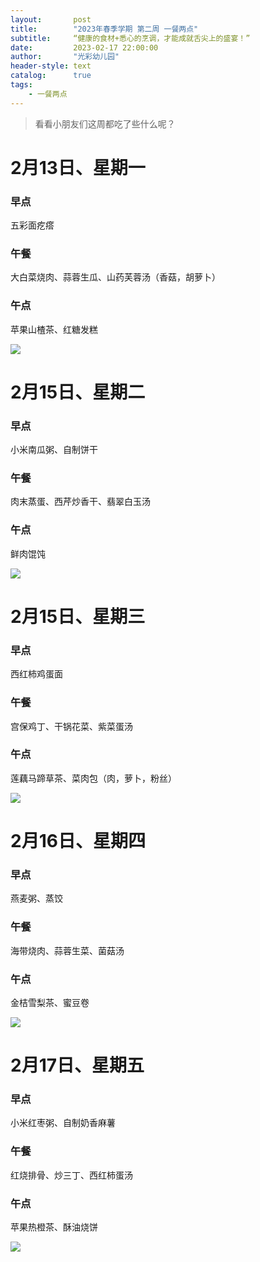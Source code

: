 ```yaml
---
layout:       post
title:        "2023年春季学期 第二周 一餐两点"
subtitle:     “健康的食材+悉心的烹调，才能成就舌尖上的盛宴！”
date:         2023-02-17 22:00:00
author:       "光彩幼儿园"
header-style: text
catalog:      true
tags:
    - 一餐两点
---
```

> 看看小朋友们这周都吃了些什么呢？


# 2月13日、星期一

### 早点

五彩面疙瘩

### 午餐

大白菜烧肉、蒜蓉生瓜、山药芙蓉汤（香菇，胡萝卜）

### 午点

苹果山楂茶、红糖发糕

![](/img/in-post/meals/8aa7f65f11f8acbbd9c7c225bf6c5602.jpeg)

# 2月15日、星期二

### 早点

小米南瓜粥、自制饼干

### 午餐

肉末蒸蛋、西芹炒香干、翡翠白玉汤

### 午点

鲜肉馄饨

![](/img/in-post/meals/df9e80a746750bb97dcd790bfa6de297.jpeg)

# 2月15日、星期三

### 早点

西红柿鸡蛋面

### 午餐

宫保鸡丁、干锅花菜、紫菜蛋汤

### 午点

莲藕马蹄草茶、菜肉包（肉，萝卜，粉丝）

![](/img/in-post/meals/48f599bfb3bea55bfadefe558222fb97.jpeg)

# 2月16日、星期四

### 早点

燕麦粥、蒸饺

### 午餐

海带烧肉、蒜蓉生菜、菌菇汤

### 午点

金桔雪梨茶、蜜豆卷

![](/img/in-post/meals/a84444a5106fb7bf55b5952aa30d6183.jpeg)

# 2月17日、星期五

### 早点

小米红枣粥、自制奶香麻薯

### 午餐

红烧排骨、炒三丁、西红柿蛋汤

### 午点

苹果热橙茶、酥油烧饼

![](/img/in-post/meals/ed5c0b767e5e024503ab2eef4ef1d9df.jpeg)
